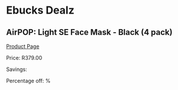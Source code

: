 
# Ebucks Dealz
## AirPOP: Light SE Face Mask - Black (4 pack)
[Product Page](https://www.ebucks.com/web/shop/productSelected.do?prodId=1065720481&catId=908607666)

Price: R379.00

Savings: 

Percentage off: %
	